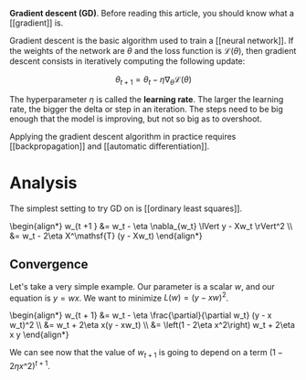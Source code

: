 **Gradient descent (GD)**. Before reading this article, you should know what a [[gradient]] is.

Gradient descent is the basic algorithm used to train a [[neural network]]. If the weights of the network are $\theta$ and the loss function is $\mathcal{L}(\theta)$, then gradient descent consists in iteratively computing the following update:

$$
\theta_{t + 1} =  \theta_t - \eta \nabla_\theta \mathcal{L}(\theta) \tag{Vanilla Gradient Descent}
$$

The hyperparameter $\eta$ is called the **learning rate**. The larger the learning rate, the bigger the delta or step in an iteration. The steps need to be big enough that the model is improving, but not so big as to overshoot.

Applying the gradient descent algorithm in practice requires [[backpropagation]] and [[automatic differentiation]].

# Analysis

The simplest setting to try GD on is [[ordinary least squares]].

\begin{align\*}
w_{t +1 } &= w_t - \eta \nabla_{w_t} \lVert y - Xw_t \rVert^2 \\\\
&= w_t - 2\eta X^\mathsf{T} (y - Xw_t)
\end{align\*}

## Convergence

Let's take a very simple example. Our parameter is a scalar $w$, and our equation is $y = wx$. We want to minimize $L(w) = (y - x w)^2$.

\begin{align\*}
w_{t + 1} &= w_t - \eta \frac{\partial}{\partial w_t} (y - x w_t)^2 \\\\
&= w_t + 2\eta x(y - xw_t) \\\\
&= \left(1 - 2\eta x^2\right) w_t + 2\eta x y
\end{align\*}

We can see now that the value of $w_{t+1}$ is going to depend on a term $(1 - 2 \eta x\^2)^{t+1}$.